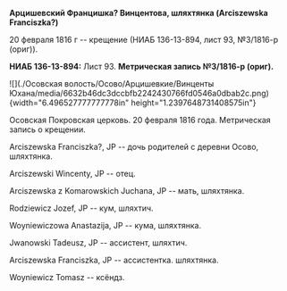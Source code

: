 **Арцишевский Францишка? Винцентова, шляхтянка (Arciszewska
Franciszka?)**

20 февраля 1816 г -- крещение (НИАБ 136-13-894, лист 93, №3/1816-р
(ориг)).

**НИАБ 136-13-894:** Лист 93. **Метрическая запись №3/1816-р (ориг).**

![](./Осовская волость/Осово/Арцишевкие/Винценты Юхана/media/6632b46dc3dccbfb2242430766fd0546a0dbab2c.png){width="6.496527777777778in"
height="1.2397648731408575in"}

Осовская Покровская церковь. 20 февраля 1816 года. Метрическая запись о
крещении.

Arciszewska Franciszka?, JP -- дочь родителей с деревни Осово,
шляхтянка.

Arciszewski Wincenty, JP -- отец.

Arciszewska z Komarowskich Juchana, JP -- мать, шляхтянка.

Rodziewicz Jozef, JP -- кум, шляхтич.

Woyniewiczowa Anastazija, JP -- кума, шляхтянка.

Jwanowski Tadeusz, JP -- ассистент, шляхтич.

Arciszewska Franciszka, JP -- ассистентка. шляхтянка.

Woyniewicz Tomasz -- ксёндз.
